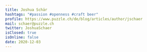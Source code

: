 ```yaml
---
title: Joshua Schär
hashtags: "#passion #openness #craft beer"
profile: https://www.puzzle.ch/de/blog/articles/author/jschaer
mail: schaer@puzzle.ch
twitter: JoshuaSchaer
isClosed: true
isOnline: false
date: 2020-12-03
---
```

